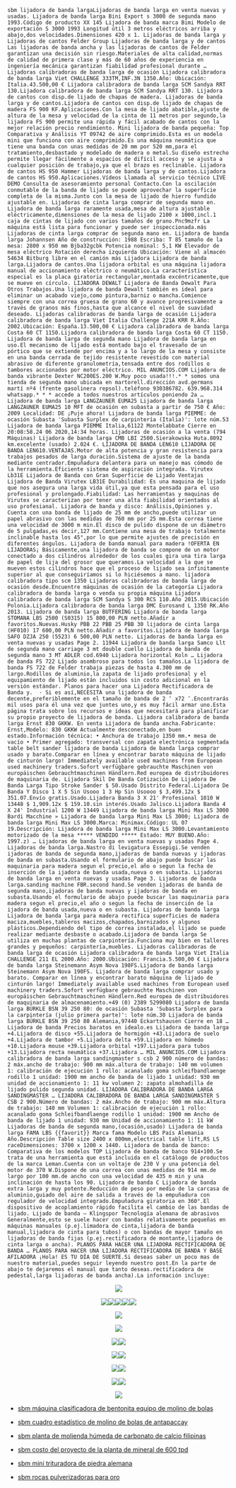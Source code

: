 
```
sbm lijadora de banda largaLijadoras de banda larga en venta nuevas y usadas. Lijadora de banda larga Bini Export s 3000 de segunda mano 1993.Código de producto XX 145 Lijadora de banda marca Bimi Modelo de exportación S 3000 1993 Longitud útil 3 metros eléctricos arriba y abajo,dos velocidades.Dimensiones 420 x 1. Lijadoras de banda larga y Lijadoras de cantos Felder Group Lijadoras de banda larga y de cantos Las lijadoras de banda ancha y las lijadoras de cantos de Felder garantizan una decisión sin riesgo.Materiales de alta calidad,normas de calidad de primera clase y más de 60 años de experiencia en ingeniería mecánica garantizan fiabilidad profesional durante … Lijadoras calibradoras de banda larga de ocasión Lijadora calibradora de banda larga Viet CHALLENGE 333TM,INF.3N 1350.Año: Ubicación: Italia.43.500,00 € Lijadora calibradora de banda larga SCM Sandya RRT 130.Lijadora calibradora de banda larga SCM Sandya RRT 130. Lijadora de cantos con disp.de lijado de chapas de madera. Lijadoras de banda larga y de cantos.Lijadora de cantos con disp.de lijado de chapas de madera FS 900 KF.Aplicaciones.Con la mesa de lijado abatible,ajuste de altura de la mesa y velocidad de la cinta de 11 metros por segundo,la lijadora FS 900 permite una rápida y fácil acabado de cantos con la mejor relación precio rendimiento. Mini lijadora de banda pequeña: Top Comparativa y Análisis YT 09742 de aire comprimido.Esta es un modelo mini que funciona con aire comprimido.Es una máquina neumática que tiene una banda con unas medidas de 20 mm por 520 mm,para el tratamiento,desbastado y modelado de madera o metal.Su diseño estrecho permite llegar fácilmente a espacios de difícil acceso y se ajusta a cualquier posición de trabajo,ya que el brazo es reclinable. Lijadora de cantos HS 950 Hammer Lijadoras de banda larga y de cantos.Lijadora de cantos HS 950.Aplicaciones.Vídeos Llamada al servicio técnico LIVE DEMO Consulta de asesoramiento personal Contacto.Con la oscilación conmutable de la banda de lijado se puede aprovechar la superficie completa de la misma.Junto con la mesa de lijado de hierro fundido ajustable en. Lijadoras de cinta larga comprar de segunda mano en. Lijadora de banda larga raramente usada,mesa de altura ajustable eléctricamente,dimensiones de la mesa de lijado 2100 x 1000,incl.1 caja de cintas de lijado con varios tamaños de grano.Pnc9mzfr La máquina está lista para funcionar y puede ser inspeccionada.más Lijadoras de cinta larga comprar de segunda mano en. Lijadora de banda larga Johannsen Año de construcción: 1988 Escriba: T 85 tamaño de la mesa: 2800 x 950 mm Bjba32gcbk Potencia nominal: 5,1 KW Elevador de mesa eléctrico Rotación derecha izquierda Ubicación: Viene al almacén 54634 Bitburg libre en el camión más Lijadora Lijadora de banda larga.Lijadora de cantos.Una lijadora orbital es una máquina lijadora manual de accionamiento eléctrico o neumático.La característica especial es la placa giratoria rectangular,montada excéntricamente,que se mueve en círculo. LIJADORA DEWALT Lijadora de Banda Dewalt Para Otros Trabajos.Una lijadora de banda Dewalt también es ideal para eliminar un acabado viejo,como pintura,barniz o mancha.Comience siempre con una correa gruesa de grano 60 y avance progresivamente a través de granos más finos,hasta que alcance el nivel de suavidad deseado. Lijadoras calibradoras de banda larga de ocasión Lijadora calibradora de banda larga Viet Italia Challenge 221A KRR R.Año: 2002.Ubicación: España.13.500,00 € Lijadora calibradora de banda larga Costa 60 CT 1150.Lijadora calibradora de banda larga Costa 60 CT 1150. Lijadora de banda larga de segunda mano Lijadora de banda larga en uso.El mecanismo de lijado está montado bajo el travesaño de un pórtico que se extiende por encima y a lo largo de la mesa y consiste en una banda cerrada de tejido resistente revestido con material abrasivo de diferente granulometría,tensada entre dos rodillos o tambores accionados por motor eléctrico. MIL ANUNCIOS.COM Lijadora de banda vibrante Dexter NC200ES.200 W.Muy poco usada!!!.* * somos una tienda de segunda mano ubicada en martorell.dirección avd.germans martí nº4 (frente gasolinera repsol).teléfono 930386782. 639.968.314 whatsapp.* * * accede a todos nuestros artículos poniendo 2a … Lijadora de banda larga LANGZAUNER EUMA25 Lijadora de banda larga LANGZAUNER EUMA25 10 MFT de ocasión en subasta a partir de 750 € Año: 2009 Localidad: DE ¡Puje ahora! Lijadora de banda larga PIEMME: de ocasión Subasta 'Subasta Surplex de carpintería (Italia)': lote núm.53 Lijadora de banda larga PIEMME Italia,61122 Montelabbate Cierre en 20:08:58.24 06 2020,14:34 horas. Lijadoras de ocasión a la venta (794 Máquinas) Lijadora de banda larga CMB LBI 2500.Sierakowska Huta.8092 km.excelente (usado) 2.024 €. LIJADORA DE BANDA LEN610 LIJADORA DE BANDA LEN610.VENTAJAS.Motor de alta potencia y gran resistencia para trabajos pesados de larga duración.Sistema de ajuste de la banda mediante centrador.Empuñadura delantera para un manejo mas cómodo de la herramienta.Eficiente sistema de aspiración integrada. Virutex Lb31E Lijadora de Banda con Gran Superficie de Lijado Ventajas Lijadora de Banda Virutex LB31E Durabilidad: Es una maquina de lijado que nos asegura una larga vida útil,ya que esta pensada para el uso profesional y prolongado.Fiabilidad: Las herramientas y maquinas de Virutex se caracterizan por tener una alta fiabilidad orientados al uso profesianal. Lijadora de banda y disco: Análisis,Opiniones y. Cuenta con una banda de lijado de 25 mm de ancho,puede utilizar un papel abrasivo con las medidas de 760 mm por 25 mm.Esta correa tiene una velocidad de 3000 m min.El disco de pulido dispone de un diámetro de 5 pulgadas,es decir,127 mm.Contiene una mesa de trabajo totalmente inclinable hasta los 45°,por lo que permite ajustes de precisión en diferentes ángulos. Lijadora de banda manual para madera !OFERTA EN LIJADORAS¡ Básicamente,una lijadora de banda se compone de un motor conectado a dos cilindros alrededor de los cuales gira una tira larga de papel de lija del grosor que queramos.La velocidad a la que se mueven estos cilindros hace que el proceso de lijado sea infinitamente superior al que conseguiríamos si lo hiciésemos a mano. lijadora calibradora tipo scm 1350 Lijadoras calibradoras de banda larga de ocasión desde.Encuentre máquinas de ocasión de la categoría Lijadora calibradora de banda larga o venda su propia máquina Lijadora calibradora de banda larga SCM Sandya S 300 RCS 110.Año 2015.Ubicación Polonia.Lijadora calibradora de banda larga DMC Eurosand L 1350 RK.Año 2013. Lijadora de banda larga BUTFERING Lijadora de banda larga STOMANA LBS 2500 (S0315) 15 800,00 PLN netto.Añadir a favoritos.Nuevas.Husky PBB 22 PBB 25 PBB 30 lijadora de cinta larga (HF010) 17 600,00 PLN netto.Añadir a favoritos.Lijadora de banda larga SAFO DZJA 250 (5523) 6 500,00 PLN netto. Lijadoras de banda larga en venta nuevas y usadas Page 2. 11944 Lijadora de banda larga Samco Llt de segunda mano carriage 3 mt double cuello Lijadora de banda de segunda mano 3 MT ADLER cod.6940 Lijadora horizontal Koln … Lijadora de banda FS 722 Lijado asombroso para todos los tamaños.La lijadora de banda FS 722 de Felder trabaja piezas de hasta 4.300 mm de largo.Rodillos de aluminio,la zapata de lijado profesional y el equipamiento de lijado están incluidos sin costo adicional en la versión estándar. Planos para hacer una Lijadora Rectificadora de Banda y.  · Si es así,NECESITA una lijadora de banda decente,preferiblemente en el tamaño de banda de 2 ″ x72 ″.Encontrarás mil usos para él una vez que juntes uno,y es muy fácil armar uno.Esta página trata sobre los recursos e ideas que necesitará para planificar su propio proyecto de lijadora de banda. Lijadora calibradora de banda larga Ernst 830 GKKW. En venta Lijadora de banda ancha.Fabricante: Ernst,Modelo: 830 GKKW Actualmente desconectado,en buen estado.Información técnica: • Anchura de trabajo 1350 mm.• mesa de vacío • Primer agregado: transversal con zapata electrónica segmentada table belt sander lijadora de banda Lijadora de banda larga comprar usado y barato.Comparar en línea y encontrar barato máquina de lijado de cinturón largo! Immediately available used machines from European used machinery traders.Sofort verfügbare gebrauchte Maschinen von europäischen Gebrauchtmaschinen Händlern.Red europea de distribuidores de maquinaria de. Lijadora Skil De Banda Cotización De Lijadora De Banda Larga Tipo Stroke Sander $ 50.Usado Distrito Federal.Lijadora De Banda Y Disco 1 X 5 Sin Usooo 1 3 Hp Sin Usoooo $ 3,499.12x $ 351.07.Envío gratis.Usado.Lijadora Banda 3 X 21' Profesional 1010 W 13448 $ 1,909.12x $ 159.10.sin interés.Usado Jalisco.Lijadora Banda 4 X 24' Industrial 1200 W 13449 Lijadora de banda larga Mini Max LS 3000 Bardi Macchine » Lijadora de banda larga Mini Max LS 3000; Lijadora de banda larga Mini Max LS 3000.Marca: Minimax.Código: UL 07 19.Descripción: Lijadora de banda larga Mini Max LS 3000.Levantamiento motorizado de la mesa ***** VENDIDO ***** Estado: MUY BUENO.Año: 1997.z) … Lijadoras de banda larga en venta nuevas y usadas Page 4. Lijadoras de banda larga.Nastro di levigatura Essepigi.Se venden ijadoras de banda de segunda mano,ijadoras de banda nuevas y ijadoras de banda en subasta.Usando el formulario de abajo puede buscar las maquinaria para madera segun el precio,el año o segun la fecha de inserción de la ijadora de banda usada,nueva o en subasta. Lijadoras de banda larga en venta nuevas y usadas Page 3. Lijadoras de banda larga.sanding machine FBR.second hand.Se venden ijadoras de banda de segunda mano,ijadoras de banda nuevas y ijadoras de banda en subasta.Usando el formulario de abajo puede buscar las maquinaria para madera segun el precio,el año o segun la fecha de inserción de la ijadora de banda usada,nueva o en subasta. Lijadoras de banda larga Lijadora de banda larga para madera rectifica superficies de madera maciza,muebles,tableros macizos,chapados,barnizados y algunos plásticos.Dependiendo del tipo de correa instalada,el lijado se puede realizar mediante desbaste o acabado.Lijadora de banda larga Se utiliza en muchas plantas de carpintería.Funciona muy bien en talleres grandes y pequeños: carpintería,muebles. Lijadoras calibradoras de banda larga de ocasión Lijadora calibradora de banda larga Viet Italia CHALLENGE 211 EL 2000.Año: 2000.Ubicación: Francia.5.500,00 € Lijadora de banda larga Steinemann Asym Nova 190FS.Lijadora de banda larga Steinemann Asym Nova 190FS. Lijadora de banda larga comprar usado y barato. Comparar en línea y encontrar barato máquina de lijado de cinturón largo! Immediately available used machines from European used machinery traders.Sofort verfügbare gebrauchte Maschinen von europäischen Gebrauchtmaschinen Händlern.Red europea de distribuidores de maquinaria de almacenamiento.+49 (0) 2389 5299080 Lijadora de banda larga BÜRKLE BSN 39 250 80: de ocasión Subasta 'Subasta Surplex para la carpintería (julio primera parte)': lote núm.30 Lijadora de banda larga BÜRKLE BSN 39 250 80 Alemania,97440 Eckartshausen Cierre en 18 … Lijadora de banda Precios baratos en idealo.es Lijadora de banda larga +4.Lijadora de disco +55.Lijadora de hormigón +43.Lijadora de suelo +4.Lijadora de tambor +5.Lijadora delta +59.Lijadora en húmedo +10.Lijadora mouse +39.Lijadora orbital +197.Lijadora para tubos +13.Lijadora recta neumática +37.Lijadora … MIL ANUNCIOS.COM Lijadora calibradora de banda larga sandingmaster s csb 2 900 número de bandas: 2 máx.ancho de trabajo: 900 mm máx.altura de trabajo: 140 mm volumen 1: calibración de ejecución 1 rollo: acanalado goma schleifbandlaenge rodillo 1 unidad: 1900 mm ancho de banda de lijado 1 unidad: 930 mm unidad de accionamiento 1: 11 kw volumen 2: zapato almohadilla de lijado pulido segunda unidad. LIJADORA CALIBRADORA DE BANDA LARGA SANDINGMASTER … LIJADORA CALIBRADORA DE BANDA LARGA SANDINGMASTER S CSB 2 900.Número de bandas: 2 máx.Ancho de trabajo: 900 mm máx.Altura de trabajo: 140 mm Volumen 1: calibración de ejecución 1 rollo: acanalado goma Schleifbandlaenge rodillo 1 unidad: 1900 mm Ancho de banda de lijado 1 unidad: 930 mm Unidad de accionamiento 1: 11 kW Lijadoras de banda de segunda mano,(ocasión,usado) Lijadora de banda larga FAMA LBS {{favorit}} Marca fama Modelo LBS País Alemania Año.Descripción Table size 2400 x 800mm,electrical table lift,RS LS raceDimensiones: 3700 x 1200 x 1440. Lijadora de banda de banco: Comparativa de los modelos TOP Lijadora de banda de banco 914×100.Se trata de una herramienta que está incluida en el catálogo de productos de la marca Leman.Cuenta con un voltaje de 230 V y una potencia del motor de 370 W.Dispone de una correa con unas medidas de 914 mm.de largo por 100 mm.de ancho con una velocidad de 435 m min y una inclinación de hasta los 90. Lijadora de banda C Lijadora de banda extra larga y muy potente.Reducción de peso por medio de la carcasa de aluminio,guiado del aire de salida a través de la empuñadura con regulador de velocidad integrado.Empuñadura giratoria en 360°.El dispositivo de acoplamiento rápido facilita el cambio de las bandas de lijado. Lijado de banda — Klingspor Tecnología alemana de abrasivos Generalmente,esto se suele hacer con bandas relativamente pequeñas en máquinas manuales (p.ej.limadora de cinta,lijadora de banda manual,lijadora de cinta para tubos) o con bandas de mayor tamaño en lijadoras de banda fijas (p.ej.rectificadora de montante,lijadora de cinta larga o ancha). PLANOS PARA HACER UNA LIJADORA RECTIFICADORA DE BANDA … PLANOS PARA HACER UNA LIJADORA RECTIFICADORA DE BANDA Y BASE AFILADORA ¡Hola! ES TU DÍA DE SUERTE.Si deseas saber un poco mas de nuestro material,puedes seguir leyendo nuestro post.En la parte de abajo te dejaremos el manual que tanto deseas.rectificadora de pedestal,larga lijadoras de banda ancha).La información incluye: 
```

<div align="center">

<a href="https://es-crusher.shibang-china.com/github&k=sbm+lijadora+de+banda+larga"><img src="https://static.shibang-china.com/es/crusher/logo.jpg"></a>

<a href="https://es-crusher.shibang-china.com/github&k=sbm+lijadora+de+banda+larga"><img src="https://static.shibang-china.com/es/crusher/index.jpg"></a><a href="https://es-crusher.shibang-china.com/material.htmlgithub&k=sbm+lijadora+de+banda+larga"><img src="https://static.shibang-china.com/es/crusher/material.jpg"></a><a href="https://es-crusher.shibang-china.com/application.htmlgithub&k=sbm+lijadora+de+banda+larga"><img src="https://static.shibang-china.com/es/crusher/application.jpg"></a><a href="https://es-crusher.shibang-china.com/aboutus.htmlgithub&k=sbm+lijadora+de+banda+larga"><img src="https://static.shibang-china.com/es/crusher/aboutus.jpg"></a><a href="https://es-crusher.shibang-china.com/contact.htmlgithub&k=sbm+lijadora+de+banda+larga"><img src="https://static.shibang-china.com/es/crusher/contact.jpg"></a>

<a href="https://es-crusher.shibang-china.com/github&k=sbm+lijadora+de+banda+larga"><img src="https://static.shibang-china.com/es/crusher/banner.jpg"></a>

<a href="https://swt.shibang-china.com/github&k=sbm+lijadora+de+banda+larga"><img src="https://static.shibang-china.com/es/crusher/text.jpg"></a>

<a href="https://swt.shibang-china.com/github&k=sbm+lijadora+de+banda+larga"><img src="https://static.shibang-china.com/es/crusher/chat.jpg"></a><a href="https://es-crusher.shibang-china.com/contact.htmlgithub&k=sbm+lijadora+de+banda+larga"><img src="https://static.shibang-china.com/es/crusher/message.jpg"></a>

<a href="https://es-crusher.shibang-china.com/products/pe.htmlgithub&k=sbm+lijadora+de+banda+larga"><img src="https://static.shibang-china.com/es/crusher/pe.jpg"></a><a href="https://es-crusher.shibang-china.com/products/pf.htmlgithub&k=sbm+lijadora+de+banda+larga"><img src="https://static.shibang-china.com/es/crusher/pf.jpg"></a>

<a href="https://es-crusher.shibang-china.com/products/hpt.htmlgithub&k=sbm+lijadora+de+banda+larga"><img src="https://static.shibang-china.com/es/crusher/hpt.jpg"></a><a href="https://es-crusher.shibang-china.com/products/vsi.htmlgithub&k=sbm+lijadora+de+banda+larga"><img src="https://static.shibang-china.com/es/crusher/vsi.jpg"></a>

<a href="https://es-crusher.shibang-china.com/products/klv.htmlgithub&k=sbm+lijadora+de+banda+larga"><img src="https://static.shibang-china.com/es/crusher/klv.jpg"></a><a href="https://es-crusher.shibang-china.com/products/portable.htmlgithub&k=sbm+lijadora+de+banda+larga"><img src="https://static.shibang-china.com/es/crusher/portable.jpg"></a>

<a href="https://swt.shibang-china.com/github&k=sbm+lijadora+de+banda+larga"><img src="https://static.shibang-china.com/es/crusher/case.jpg"></a>

</div>


* [sbm máquina clasificadora de bentonita equipo de molino de bolas](sbm%20m%C3%A1quina%20clasificadora%20de%20bentonita%20equipo%20de%20molino%20de%20bolas.md)

* [sbm cuadro estadístico de molino de bolas de antapaccay](sbm%20cuadro%20estad%C3%ADstico%20de%20molino%20de%20bolas%20de%20antapaccay.md)

* [sbm planta de molienda húmeda de carbonato de calcio filipinas](sbm%20planta%20de%20molienda%20h%C3%BAmeda%20de%20carbonato%20de%20calcio%20filipinas.md)

* [sbm costo del proyecto de la planta de mineral de 600 tpd](sbm%20costo%20del%20proyecto%20de%20la%20planta%20de%20mineral%20de%20600%20tpd.md)

* [sbm mini trituradora de piedra alemana](sbm%20mini%20trituradora%20de%20piedra%20alemana.md)

* [sbm rocas pulverizadoras para oro](sbm%20rocas%20pulverizadoras%20para%20oro.md)